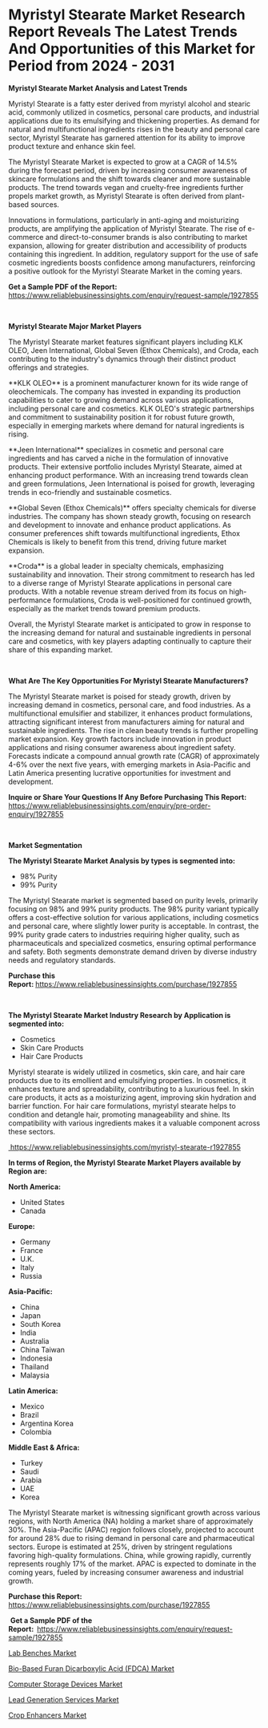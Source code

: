 <p><h1>Myristyl Stearate Market Research Report Reveals The Latest Trends And Opportunities of this Market for Period from 2024 - 2031</h1></p><p><strong>Myristyl Stearate Market Analysis and Latest Trends</strong></p>
<p><p>Myristyl Stearate is a fatty ester derived from myristyl alcohol and stearic acid, commonly utilized in cosmetics, personal care products, and industrial applications due to its emulsifying and thickening properties. As demand for natural and multifunctional ingredients rises in the beauty and personal care sector, Myristyl Stearate has garnered attention for its ability to improve product texture and enhance skin feel.</p><p>The Myristyl Stearate Market is expected to grow at a CAGR of 14.5% during the forecast period, driven by increasing consumer awareness of skincare formulations and the shift towards cleaner and more sustainable products. The trend towards vegan and cruelty-free ingredients further propels market growth, as Myristyl Stearate is often derived from plant-based sources.</p><p>Innovations in formulations, particularly in anti-aging and moisturizing products, are amplifying the application of Myristyl Stearate. The rise of e-commerce and direct-to-consumer brands is also contributing to market expansion, allowing for greater distribution and accessibility of products containing this ingredient. In addition, regulatory support for the use of safe cosmetic ingredients boosts confidence among manufacturers, reinforcing a positive outlook for the Myristyl Stearate Market in the coming years.</p></p>
<p><strong>Get a Sample PDF of the Report:&nbsp;</strong> <a href="https://www.reliablebusinessinsights.com/enquiry/request-sample/1927855?utm_campaign=63&utm_medium=2&utm_source=Github&utm_content=ia&utm_term=25102024&utm_id=myristyl-stearate">https://www.reliablebusinessinsights.com/enquiry/request-sample/1927855</a></p>
<p>&nbsp;</p>
<p><strong>Myristyl Stearate Major Market Players</strong></p>
<p><p>The Myristyl Stearate market features significant players including KLK OLEO, Jeen International, Global Seven (Ethox Chemicals), and Croda, each contributing to the industry's dynamics through their distinct product offerings and strategies.</p><p>**KLK OLEO** is a prominent manufacturer known for its wide range of oleochemicals. The company has invested in expanding its production capabilities to cater to growing demand across various applications, including personal care and cosmetics. KLK OLEO's strategic partnerships and commitment to sustainability position it for robust future growth, especially in emerging markets where demand for natural ingredients is rising.</p><p>**Jeen International** specializes in cosmetic and personal care ingredients and has carved a niche in the formulation of innovative products. Their extensive portfolio includes Myristyl Stearate, aimed at enhancing product performance. With an increasing trend towards clean and green formulations, Jeen International is poised for growth, leveraging trends in eco-friendly and sustainable cosmetics.</p><p>**Global Seven (Ethox Chemicals)** offers specialty chemicals for diverse industries. The company has shown steady growth, focusing on research and development to innovate and enhance product applications. As consumer preferences shift towards multifunctional ingredients, Ethox Chemicals is likely to benefit from this trend, driving future market expansion.</p><p>**Croda** is a global leader in specialty chemicals, emphasizing sustainability and innovation. Their strong commitment to research has led to a diverse range of Myristyl Stearate applications in personal care products. With a notable revenue stream derived from its focus on high-performance formulations, Croda is well-positioned for continued growth, especially as the market trends toward premium products.</p><p>Overall, the Myristyl Stearate market is anticipated to grow in response to the increasing demand for natural and sustainable ingredients in personal care and cosmetics, with key players adapting continually to capture their share of this expanding market.</p></p>
<p>&nbsp;</p>
<p><strong>What Are The Key Opportunities For Myristyl Stearate Manufacturers?</strong></p>
<p><p>The Myristyl Stearate market is poised for steady growth, driven by increasing demand in cosmetics, personal care, and food industries. As a multifunctional emulsifier and stabilizer, it enhances product formulations, attracting significant interest from manufacturers aiming for natural and sustainable ingredients. The rise in clean beauty trends is further propelling market expansion. Key growth factors include innovation in product applications and rising consumer awareness about ingredient safety. Forecasts indicate a compound annual growth rate (CAGR) of approximately 4-6% over the next five years, with emerging markets in Asia-Pacific and Latin America presenting lucrative opportunities for investment and development.</p></p>
<p><strong>Inquire or Share Your Questions If Any Before Purchasing This Report:</strong> <a href="https://www.reliablebusinessinsights.com/enquiry/pre-order-enquiry/1927855?utm_campaign=63&utm_medium=2&utm_source=Github&utm_content=ia&utm_term=25102024&utm_id=myristyl-stearate">https://www.reliablebusinessinsights.com/enquiry/pre-order-enquiry/1927855</a></p>
<p>&nbsp;</p>
<p><strong>Market Segmentation</strong></p>
<p><strong>The Myristyl Stearate Market Analysis by types is segmented into:</strong></p>
<p><ul><li>98% Purity</li><li>99% Purity</li></ul></p>
<p><p>The Myristyl Stearate market is segmented based on purity levels, primarily focusing on 98% and 99% purity products. The 98% purity variant typically offers a cost-effective solution for various applications, including cosmetics and personal care, where slightly lower purity is acceptable. In contrast, the 99% purity grade caters to industries requiring higher quality, such as pharmaceuticals and specialized cosmetics, ensuring optimal performance and safety. Both segments demonstrate demand driven by diverse industry needs and regulatory standards.</p></p>
<p><strong>Purchase this Report:&nbsp;</strong><a href="https://www.reliablebusinessinsights.com/purchase/1927855?utm_campaign=63&utm_medium=2&utm_source=Github&utm_content=ia&utm_term=25102024&utm_id=myristyl-stearate">https://www.reliablebusinessinsights.com/purchase/1927855</a></p>
<p>&nbsp;</p>
<p><strong>The Myristyl Stearate Market Industry Research by Application is segmented into:</strong></p>
<p><ul><li>Cosmetics</li><li>Skin Care Products</li><li>Hair Care Products</li></ul></p>
<p><p>Myristyl stearate is widely utilized in cosmetics, skin care, and hair care products due to its emollient and emulsifying properties. In cosmetics, it enhances texture and spreadability, contributing to a luxurious feel. In skin care products, it acts as a moisturizing agent, improving skin hydration and barrier function. For hair care formulations, myristyl stearate helps to condition and detangle hair, promoting manageability and shine. Its compatibility with various ingredients makes it a valuable component across these sectors.</p></p>
<p><a href="https://www.reliablebusinessinsights.com/myristyl-stearate-r1927855?utm_campaign=63&utm_medium=2&utm_source=Github&utm_content=ia&utm_term=25102024&utm_id=myristyl-stearate">&nbsp;https://www.reliablebusinessinsights.com/myristyl-stearate-r1927855</a></p>
<p><strong>In terms of Region, the Myristyl Stearate Market Players available by Region are:</strong></p>
<p>
    <p> <strong> North America: </strong>
        <ul>
            <li>United States</li>
            <li>Canada</li>
        </ul>
        </p> 
    <p> <strong> Europe: </strong>
        <ul>
            <li>Germany</li>
            <li>France</li>
            <li>U.K.</li>
            <li>Italy</li>
            <li>Russia</li>
        </ul>
        </p> 
    <p> <strong> Asia-Pacific: </strong>
        <ul>
            <li>China</li>
            <li>Japan</li>
            <li>South Korea</li>
            <li>India</li>
            <li>Australia</li>
            <li>China Taiwan</li>
            <li>Indonesia</li>
            <li>Thailand</li>
            <li>Malaysia</li>
        </ul>
        </p> 
    <p> <strong> Latin America: </strong>
        <ul>
            <li>Mexico</li>
            <li>Brazil</li>
            <li>Argentina Korea</li>
            <li>Colombia</li>
        </ul>
        </p> 
    <p> <strong> Middle East & Africa: </strong>
        <ul>
            <li>Turkey</li>
            <li>Saudi</li>
            <li>Arabia</li>
            <li>UAE</li>
            <li>Korea</li>
        </ul>
    </p>
    </p>
<p><p>The Myristyl Stearate market is witnessing significant growth across various regions, with North America (NA) holding a market share of approximately 30%. The Asia-Pacific (APAC) region follows closely, projected to account for around 28% due to rising demand in personal care and pharmaceutical sectors. Europe is estimated at 25%, driven by stringent regulations favoring high-quality formulations. China, while growing rapidly, currently represents roughly 17% of the market. APAC is expected to dominate in the coming years, fueled by increasing consumer awareness and industrial growth.</p></p>
<p><strong>Purchase this Report: </strong><a href="https://www.reliablebusinessinsights.com/purchase/1927855?utm_campaign=63&utm_medium=2&utm_source=Github&utm_content=ia&utm_term=25102024&utm_id=myristyl-stearate">https://www.reliablebusinessinsights.com/purchase/1927855</a></p>
<p>&nbsp;<strong>Get a Sample PDF of the Report:&nbsp;&nbsp;</strong><a href="https://www.reliablebusinessinsights.com/enquiry/request-sample/1927855?utm_campaign=63&utm_medium=2&utm_source=Github&utm_content=ia&utm_term=25102024&utm_id=myristyl-stearate">https://www.reliablebusinessinsights.com/enquiry/request-sample/1927855</a></p>
<p><strong></strong></p>
<p><p><a href="https://issuu.com/reportprime-2/docs/lab-benches-market-size-2030.pptx_6520732687fb58?utm_campaign=63&utm_medium=2&utm_source=Github&utm_content=ia&utm_term=25102024&utm_id=myristyl-stearate">Lab Benches Market</a></p><p><a href="https://www.linkedin.com/pulse/bio-based-furan-dicarboxylic-acid-fdca-market-research-report-ddigf?utm_campaign=63&utm_medium=2&utm_source=Github&utm_content=ia&utm_term=25102024&utm_id=myristyl-stearate">Bio-Based Furan Dicarboxylic Acid (FDCA) Market</a></p><p><a href="https://issuu.com/reportprime-2/docs/computer-storage-devices-market-siz_c21e1cabc2a92a?utm_campaign=63&utm_medium=2&utm_source=Github&utm_content=ia&utm_term=25102024&utm_id=myristyl-stearate">Computer Storage Devices Market</a></p><p><a href="https://github.com/rovj3gerson/Market-Research-Report-List-1/blob/main/lead-generation-services-market.md?utm_campaign=63&utm_medium=2&utm_source=Github&utm_content=ia&utm_term=25102024&utm_id=myristyl-stearate">Lead Generation Services Market</a></p><p><a href="https://www.linkedin.com/pulse/crop-enhancers-ecosystem-mapping-innovation-value-chains-2024-2031-0qnwf?utm_campaign=63&utm_medium=2&utm_source=Github&utm_content=ia&utm_term=25102024&utm_id=myristyl-stearate">Crop Enhancers Market</a></p></p>